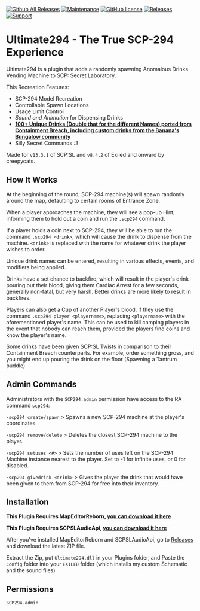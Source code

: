 [![Github All Releases](https://img.shields.io/github/downloads/creepycats/Ultimate294/total.svg)](https://github.com/creepycats/Ultimate294/releases) [![Maintenance](https://img.shields.io/badge/Maintained%3F-yes-green.svg)](https://github.com/creepycats/Ultimate294/graphs/commit-activity) [![GitHub license](https://img.shields.io/github/license/Naereen/StrapDown.js.svg)](https://github.com/creepycats/Ultimate294/blob/main/LICENSE)
<a href="https://github.com/jcosmick/Ultimate294/releases"><img src="https://img.shields.io/github/v/release/jcomsick/Ultimate294?include_prereleases&label=Release" alt="Releases"></a>
<a href="https://discord.gg/PyUkWTg"><img src="https://img.shields.io/discord/656673194693885975?color=%23aa0000&label=EXILED" alt="Support"></a>

# Ultimate294 - The True SCP-294 Experience
Ultimate294 is a plugin that adds a randomly spawning Anomalous Drinks Vending Machine to SCP: Secret Laboratory.


This Recreation Features:
- SCP-294 Model Recreation
- Controllable Spawn Locations
- Usage Limit Control
- *Sound and Animation* for Dispensing Drinks
- [**100+ Unique Drinks (Double that for the different Names) ported from Containment Breach, including custom drinks from the Banana's Bungalow community**](https://github.com/creepycats/Ultimate294/blob/main/Types/Config/DrinkList.cs)
- Silly Secret Commands :3


Made for `v13.3.1` of SCP:SL and `v8.4.2` of Exiled and onward by creepycats.


## How It Works
At the beginning of the round, SCP-294 machine(s) will spawn randomly around the map, defaulting to certain rooms of Entrance Zone.


When a player approaches the machine, they will see a pop-up Hint, informing them to hold out a coin and run the `.scp294` command.


If a player holds a coin next to SCP-294, they will be able to run the command `.scp294 <drink>`, which will cause the drink to dispense from the machine. `<drink>` is replaced with the name for whatever drink the player wishes to order.


Unique drink names can be entered, resulting in various effects, events, and modifiers being applied.


Drinks have a set chance to backfire, which will result in the player's drink pouring out their blood, giving them Cardiac Arrest for a few seconds, generally non-fatal, but very harsh.
Better drinks are more likely to result in backfires.


Players can also get a Cup of another Player's blood, if they use the command `.scp294 player <playername>`, replacing `<playername>` with the aforementioned player's name.
This can be used to kill camping players in the event that nobody can reach them, provided the players find coins and know the player's name.


Some drinks have been given SCP:SL Twists in comparison to their Containment Breach counterparts. For example, order something gross, and you might end up pouring the drink on the floor (Spawning a Tantrum puddle)


## Admin Commands
Administrators with the `SCP294.admin` permission have access to the RA command `scp294`:

-`scp294 create/spawn` > Spawns a new SCP-294 machine at the player's coordinates.

-`scp294 remove/delete` > Deletes the closest SCP-294 machine to the player.

-`scp294 setuses <#>` > Sets the number of uses left on the SCP-294 Machine instance nearest to the player. Set to -1 for infinite uses, or 0 for disabled.

-`scp294 givedrink <drink>` > Gives the player the drink that would have been given to them from SCP-294 for free into their inventory.

## Installation
**This Plugin Requires MapEditorReborn, [you can download it here](https://github.com/Michal78900/MapEditorReborn/releases)**

**This Plugin Requires SCPSLAudioApi, [you can download it here](https://github.com/CedModV2/SCPSLAudioApi/releases)**

After you've installed MapEditorReborn and SCPSLAudioApi, go to [Releases](https://github.com/creepycats/Ultimate294/releases) and download the latest ZIP file.

Extract the Zip, put `Ultimate294.dll` in your Plugins folder, and Paste the `Config` folder into your `EXILED` folder (which installs my custom Schematic and the sound files)

## Permissions
`SCP294.admin`
